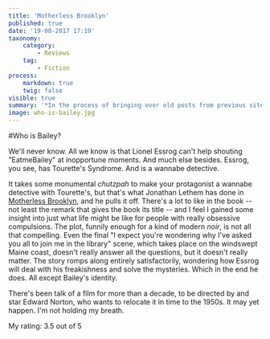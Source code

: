 ```yaml
---
title: 'Motherless Brooklyn'
published: true
date: '19-08-2017 17:19'
taxonomy:
    category:
        - Reviews
    tag:
        - Fiction
process:
    markdown: true
    twig: false
visible: true
summary: '*In the process of bringing over old posts from previous sites, I''ve come across old reviews. They''re not the same as the more recent ones, but I want to preserve them nevertheless. This was originally published on 1 June 2013.*'
image: who-is-bailey.jpg
---
```


#Who is Bailey?

We'll never know. All we know is that Lionel Essrog can't help shouting "EatmeBailey" at inopportune moments. And much else besides. Essrog, you see, has Tourette's Syndrome. And is a wannabe detective. 

It takes some monumental _chutzpah_ to make your protagonist a wannabe detective with Tourette's, but that's what Jonathan Lethem has done in [Motherless Brooklyn](http://www.amazon.com/Motherless-Brooklyn-Jonathan-Lethem/dp/0375724834), and he pulls it off. There's a lot to like in the book -- not least the remark that gives the book its title -- and I feel I gained some insight into just what life might be like for people with really obsessive compulsions. The plot, funnily enough for a kind of modern _noir_, is not all that compelling. Even the final "I expect you're wondering why I've asked you all to join me in the library" scene, which takes place on the windswept Maine coast, doesn't really answer all the questions, but it doesn't really matter. The story romps along entirely satisfactorily, wondering how Essrog will deal with his freakishness and solve the mysteries. Which in the end he does. All except Bailey's identity.

There's been talk of a film for more than a decade, to be directed by and star Edward Norton, who wants to relocate it in time to the 1950s. It may yet happen. I'm not holding my breath.


My rating: 3.5 out of 5
</div>